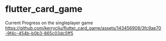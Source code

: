 # flutter_card_game

Current Progress on the singleplayer game
https://github.com/kerrycliu/flutter_card_game/assets/143456908/3fc9ae70-9f4c-454b-b0b3-865c03dc5ff5
